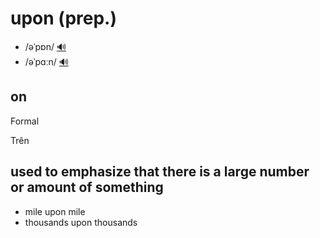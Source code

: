 # upon (prep.)

- /əˈpɒn/ [🔊](https://www.oxfordlearnersdictionaries.com/media/english/uk_pron/u/upo/upon_/upon__gb_1.mp3)
- /əˈpɑːn/ [🔊](https://www.oxfordlearnersdictionaries.com/media/english/us_pron/u/upo/upon_/upon__us_1_rr.mp3)

## on

Formal

Trên

## used to emphasize that there is a large number or amount of something

- mile upon mile
- thousands upon thousands